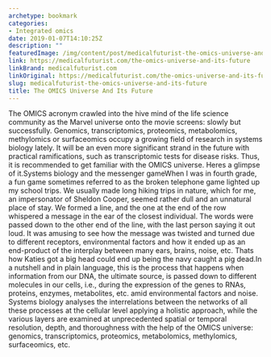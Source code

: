 ```yaml
---
archetype: bookmark
categories:
- Integrated omics
date: 2019-01-07T14:10:25Z
description: ""
featuredImage: /img/content/post/medicalfuturist-the-omics-universe-and-its-future.JPG
link: https://medicalfuturist.com/the-omics-universe-and-its-future
linkBrand: medicalfuturist.com
linkOriginal: https://medicalfuturist.com/the-omics-universe-and-its-future
slug: medicalfuturist-the-omics-universe-and-its-future
title: The OMICS Universe And Its Future
---
```

The OMICS acronym crawled into the hive mind of the life science community as the Marvel universe onto the movie screens: slowly but successfully. Genomics, transcriptomics, proteomics, metabolomics, methylomics or surfaceomics occupy a growing field of research in systems biology lately. It will be an even more significant strand in the future with practical ramifications, such as transcriptomic tests for disease risks. Thus, it is recommended to get familiar with the OMICS universe. Heres a glimpse of it.Systems biology and the messenger gameWhen I was in fourth grade, a fun game sometimes referred to as the broken telephone game lighted up my school trips. We usually made long hiking trips in nature, which for me, an impersonator of Sheldon Cooper, seemed rather dull and an unnatural place of stay. We formed a line, and the one at the end of the row whispered a message in the ear of the closest individual. The words were passed down to the other end of the line, with the last person saying it out loud. It was amusing to see how the message was twisted and turned due to different receptors, environmental factors and how it ended up as an end-product of the interplay between many ears, brains, noise, etc. Thats how Katies got a big head could end up being the navy caught a pig dead.In a nutshell and in plain language, this is the process that happens when information from our DNA, the ultimate source, is passed down to different molecules in our cells, i.e., during the expression of the genes to RNAs, proteins, enzymes, metabolites, etc. amid environmental factors and noise. Systems biology analyses the interrelations between the networks of all these processes at the cellular level applying a holistic approach, while the various layers are examined at unprecedented spatial or temporal resolution, depth, and thoroughness with the help of the OMICS universe: genomics, transcriptomics, proteomics, metabolomics, methylomics, surfaceomics, etc.